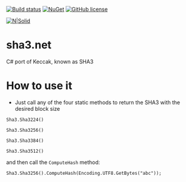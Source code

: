 [![Build status](https://ci.appveyor.com/api/projects/status/r1s2l6r9o5oa595ff?svg=true)](https://ci.appveyor.com/project/dariogriffo/sha3-net)
[![NuGet](https://img.shields.io/nuget/v/Sha3.Net.svg?style=flat)](https://www.nuget.org/packages/Sha3.Net/) 
[![GitHub license](https://img.shields.io/github/license/griffo-io/tron.net.svg)](https://raw.githubusercontent.com/griffo-io/sha3.net/master/LICENSE)

[![N|Solid](https://avatars2.githubusercontent.com/u/39886363?s=200&v=4)](https://github.com/griffo-io/sha3.net)

# sha3.net
C# port of Keccak, known as SHA3

# How to use it

  - Just call any of the four static methods to return the SHA3 with the desired block size
  
  `Sha3.Sha3224()`
  
  `Sha3.Sha3256()`
  
  `Sha3.Sha3384()`
  
  `Sha3.Sha3512()`
  
  and then call the `ComputeHash` method:
  
  `Sha3.Sha3256().ComputeHash(Encoding.UTF8.GetBytes("abc"));`